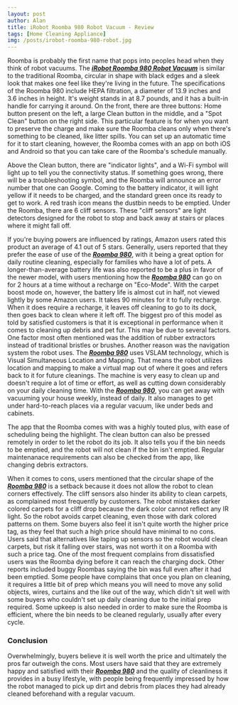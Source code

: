 ```yaml
---
layout: post
author: Alan
title: iRobot Roomba 980 Robot Vacuum - Review
tags: [Home Cleaning Appliance]
img: /posts/irobot-roomba-980-robot.jpg
---
```


Roomba is probably the first name that pops into peoples head when they think of robot vacuums. The [***iRobot Roomba 980 Robot Vacuum***](https://www.amazon.com/iRobot-Vacuum-Connected-Mapping-Carpets/dp/B013E9L4ZS/ref=sr_1_1?qid=1566150606&tag-reviewhuntr-20) is similar to the traditional Roomba, circular in shape with black edges and a sleek look that makes one feel like they're living in the future. The specifications of the Roomba 980 include HEPA filtration, a diameter of 13.9 inches and 3.6 inches in height. It's weight stands in at 8.7 pounds, and it has a built-in handle for carrying it around. On the front, there are three buttons: Home button present on the left, a large Clean button in the middle, and a "Spot Clean" button on the right side. This particular feature is for when you want to preserve the charge and make sure the Roomba cleans only when there's something to be cleaned, like litter spills. You can set up an automatic time for it to start cleaning, however, the Roomba comes with an app on both iOS and Android so that you can take care of the Roomba's schedule manually.

Above the Clean button, there are "indicator lights", and a Wi-Fi symbol will light up to tell you the connectivity status. If something goes wrong, there will be a troubleshooting symbol, and the Roomba will announce an error number that one can Google. Coming to the battery indicator, it will light yellow if it needs to be charged, and the standard green once its ready to get to work. A red trash icon means the dustbin needs to be emptied. Under the Roomba, there are 6 cliff sensors. These "cliff sensors" are light detectors designed for the robot to stop and back away at stairs or places where it might fall off.

If you're buying powers are influenced by ratings, Amazon users rated this product an average of 4.1 out of 5 stars. Generally, users reported that they prefer the ease of use of the [***Roomba 980***](https://www.amazon.com/iRobot-Vacuum-Connected-Mapping-Carpets/dp/B013E9L4ZS/ref=sr_1_1?qid=1566150606&tag-reviewhuntr-20), with it being a great option for daily routine cleaning, especially for families who have a lot of pets. A longer-than-average battery life was also reported to be a plus in favor of the newer model, with users mentioning how the [***Roomba 980***](https://www.amazon.com/iRobot-Vacuum-Connected-Mapping-Carpets/dp/B013E9L4ZS/ref=sr_1_1?qid=1566150606&tag-reviewhuntr-20) can go on for 2 hours at a time without a recharge on "Eco-Mode". With the carpet boost mode on, however, the battery life is almost cut in half, not viewed lightly by some Amazon users. It takes 90 minutes for it to fully recharge. When it does require a recharge, it leaves off cleaning to go to its dock, then goes back to clean where it left off. The biggest pro of this model as told by satisfied customers is that it is exceptional in performance when it comes to cleaning up debris and pet fur. This may be due to several factors. One factor most often mentioned was the addition of rubber extractors instead of traditional bristles or brushes. Another reason was the navigation system the robot uses. The [***Roomba 980***](https://www.amazon.com/iRobot-Vacuum-Connected-Mapping-Carpets/dp/B013E9L4ZS/ref=sr_1_1?qid=1566150606&tag-reviewhuntr-20) uses VSLAM technology, which is Visual Simultaneous Location and Mapping. That means the robot utilizes location and mapping to make a virtual map out of where it goes and refers back to it for future cleanings. The machine is very easy to clean up and doesn't require a lot of time or effort, as well as cutting down considerably on your daily cleaning time. With the [***Roomba 980***](https://www.amazon.com/iRobot-Vacuum-Connected-Mapping-Carpets/dp/B013E9L4ZS/ref=sr_1_1?qid=1566150606&tag-reviewhuntr-20), you can get away with vacuuming your house weekly, instead of daily. It also manages to get under hard-to-reach places via a regular vacuum, like under beds and cabinets.  

The app that the Roomba comes with was a highly touted plus, with ease of scheduling being the highlight. The clean button can also be pressed remotely in order to let the robot do its job. It also tells you if the bin needs to be emptied, and the robot will not clean if the bin isn't emptied. Regular maintenanace requirements can also be checked from the app, like changing debris extractors.  

When it comes to cons, users mentioned that the circular shape of the [***Roomba 980***](https://www.amazon.com/iRobot-Vacuum-Connected-Mapping-Carpets/dp/B013E9L4ZS/ref=sr_1_1?qid=1566150606&tag-reviewhuntr-20) is a setback because it does not allow the robot to clean corners effectively. The cliff sensors also hinder its ability to clean carpets, as complained most frequently by customers. The robot mistakes darker colored carpets for a cliff drop because the dark color cannot reflect any IR light. So the robot avoids carpet cleaning, even those with dark colored patterns on them. Some buyers also feel it isn't quite worth the higher price tag, as they feel that such a high price should have minimal to no cons. Users said that alternatives like taping up sensors so the robot would clean carpets, but risk it falling over stairs, was not worth it on a Roomba with such a price tag. One of the most frequent complains from dissatisfied users was the Roomba dying before it can reach the charging dock. Other reports included buggy Roombas saying the bin was full even after it had been emptied. Some people have complains that once you plan on cleaning, it requires a little bit of prep which means you will need to move any solid objects, wires, curtains and the like out of the way, which didn't sit well with some buyers who couldn't set up daily cleaning due to the initial prep required. Some upkeep is also needed in order to make sure the Roomba is efficient, where the bin needs to be cleaned regularly, usually after every cycle.

### Conclusion

Overwhelmingly, buyers believe it is well worth the price and ultimately the pros far outweigh the cons. Most users have said that they are extremely happy and satisfied with their [***Roomba 980***](https://www.amazon.com/iRobot-Vacuum-Connected-Mapping-Carpets/dp/B013E9L4ZS/ref=sr_1_1?qid=1566150606&tag-reviewhuntr-20) and the quality of cleanliness it provides in a busy lifestyle, with people being frequently impressed by how the robot managed to pick up dirt and debris from places they had already cleaned beforehand with a regular vacuum.  

